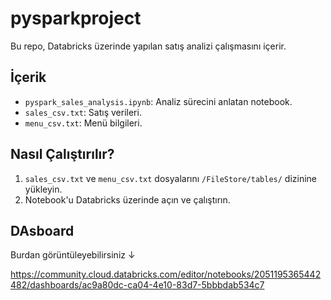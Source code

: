 # pysparkproject

Bu repo, Databricks üzerinde yapılan satış analizi çalışmasını içerir.

## İçerik

- `pyspark_sales_analysis.ipynb`: Analiz sürecini anlatan notebook.
- `sales_csv.txt`: Satış verileri.
- `menu_csv.txt`: Menü bilgileri.

## Nasıl Çalıştırılır?

1. `sales_csv.txt` ve `menu_csv.txt` dosyalarını `/FileStore/tables/` dizinine yükleyin.
2. Notebook'u Databricks üzerinde açın ve çalıştırın.

## DAsboard

Burdan görüntüleyebilirsiniz ↓

https://community.cloud.databricks.com/editor/notebooks/2051195365442482/dashboards/ac9a80dc-ca04-4e10-83d7-5bbbdab534c7
